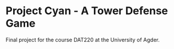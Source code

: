 # Project Cyan - A Tower Defense Game
Final project for the course DAT220 at the University of Agder.
